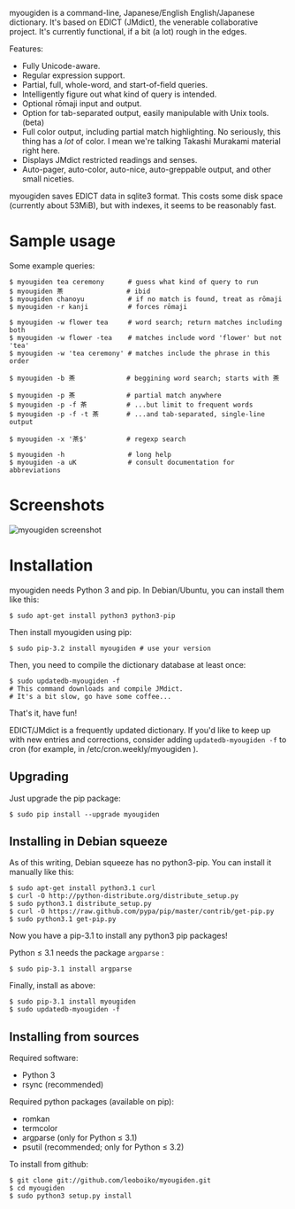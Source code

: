 myougiden is a command-line, Japanese/English English/Japanese dictionary.
It's based on EDICT (JMdict), the venerable collaborative project.  It's
currently functional, if a bit (a lot) rough in the edges.

Features:
 - Fully Unicode-aware.
 - Regular expression support.
 - Partial, full, whole-word, and start-of-field queries.
 - Intelligently figure out what kind of query is intended.
 - Optional rōmaji input and output.
 - Option for tab-separated output, easily manipulable with Unix tools. (beta)
 - Full color output, including partial match highlighting.  No seriously, this
   thing has a *lot* of color.  I mean we're talking Takashi Murakami material
   right here.
 - Displays JMdict restricted readings and senses.
 - Auto-pager, auto-color, auto-nice, auto-greppable output, and other small
   niceties.

myougiden saves EDICT data in sqlite3 format. This costs some
disk space (currently about 53MiB), but with indexes, it seems to
be reasonably fast.

Sample usage
============

Some example queries:

    $ myougiden tea ceremony      # guess what kind of query to run
    $ myougiden 茶                # ibid
    $ myougiden chanoyu           # if no match is found, treat as rōmaji
    $ myougiden -r kanji          # forces rōmaji

    $ myougiden -w flower tea     # word search; return matches including both
    $ myougiden -w flower -tea    # matches include word 'flower' but not 'tea'
    $ myougiden -w 'tea ceremony' # matches include the phrase in this order

    $ myougiden -b 茶             # beggining word search; starts with 茶

    $ myougiden -p 茶             # partial match anywhere
    $ myougiden -p -f 茶          # ...but limit to frequent words
    $ myougiden -p -f -t 茶       # ...and tab-separated, single-line output

    $ myougiden -x '茶$'          # regexp search

    $ myougiden -h                # long help
    $ myougiden -a uK             # consult documentation for abbreviations

Screenshots
===========

![myougiden screenshot](http://namakajiri.net/pics/screenshots/myougiden.png)

Installation
============

myougiden needs Python 3 and pip.  In Debian/Ubuntu, you can
install them like this:

    $ sudo apt-get install python3 python3-pip

Then install myougiden using pip:

    $ sudo pip-3.2 install myougiden # use your version

Then, you need to compile the dictionary database at least once:

    $ sudo updatedb-myougiden -f
    # This command downloads and compile JMdict.
    # It's a bit slow, go have some coffee...

That's it, have fun!

EDICT/JMdict is a frequently updated dictionary.  If you'd like
to keep up with new entries and corrections, consider adding
`updatedb-myougiden -f` to cron (for example, in
/etc/cron.weekly/myougiden ).

Upgrading
---------

Just upgrade the pip package:

    $ sudo pip install --upgrade myougiden

Installing in Debian squeeze
----------------------------

As of this writing, Debian squeeze has no python3-pip.  You can
install it manually like this:

    $ sudo apt-get install python3.1 curl
    $ curl -O http://python-distribute.org/distribute_setup.py
    $ sudo python3.1 distribute_setup.py
    $ curl -O https://raw.github.com/pypa/pip/master/contrib/get-pip.py
    $ sudo python3.1 get-pip.py

Now you have a pip-3.1 to install any python3 pip packages!

Python ≤ 3.1 needs the package `argparse` :

    $ sudo pip-3.1 install argparse

Finally, install as above:

    $ sudo pip-3.1 install myougiden
    $ sudo updatedb-myougiden -f

Installing from sources
-----------------------

Required software:
 - Python 3
 - rsync (recommended)

Required python packages (available on pip):
 - romkan
 - termcolor
 - argparse (only for Python ≤ 3.1)
 - psutil (recommended; only for Python ≤ 3.2)

To install from github:

    $ git clone git://github.com/leoboiko/myougiden.git
    $ cd myougiden
    $ sudo python3 setup.py install


